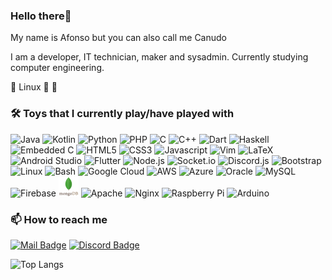 ### Hello there👋

My name is Afonso but you can also call me Canudo

I am a developer, IT technician, maker and sysadmin. Currently studying computer engineering.

💖 Linux 🐧 💜

### :hammer_and_wrench: Toys that I currently play/have played with
  <div>
    <picture>
      <source media="(prefers-color-scheme: dark)" >
      <source media="(prefers-color-scheme: light)" >
      <img src="https://cdn.jsdelivr.net/gh/devicons/devicon/icons/java/java-original.svg" width="32" title="Java" />
    </picture>
    <picture>
      <source media="(prefers-color-scheme: dark)" >
      <source media="(prefers-color-scheme: light)" >
      <img src="https://cdn.jsdelivr.net/gh/devicons/devicon/icons/kotlin/kotlin-original.svg" width="32" title="Kotlin" />
    </picture>
    <picture>
      <source media="(prefers-color-scheme: dark)" >
      <source media="(prefers-color-scheme: light)" >
      <img src="https://cdn.jsdelivr.net/gh/devicons/devicon/icons/python/python-original.svg" width="32" title="Python" />
    </picture>
    <picture>
      <source media="(prefers-color-scheme: dark)" >
      <source media="(prefers-color-scheme: light)" >
      <img src="https://cdn.jsdelivr.net/gh/devicons/devicon/icons/php/php-original.svg" width="32" title="PHP" />
    </picture>
    <picture>
      <source media="(prefers-color-scheme: dark)" >
      <source media="(prefers-color-scheme: light)" >
      <img src="https://cdn.jsdelivr.net/gh/devicons/devicon/icons/c/c-original.svg" width="32" title="C" />
    </picture>
    <picture>
      <source media="(prefers-color-scheme: dark)" >
      <source media="(prefers-color-scheme: light)" >
      <img src="https://cdn.jsdelivr.net/gh/devicons/devicon/icons/cplusplus/cplusplus-original.svg" width="32" title="C++" />
    </picture>
    <picture>
      <source media="(prefers-color-scheme: dark)" >
      <source media="(prefers-color-scheme: light)" >
      <img src="https://cdn.jsdelivr.net/gh/devicons/devicon/icons/dart/dart-original.svg" width="32" title="Dart" />
    </picture>
    <picture>
      <source media="(prefers-color-scheme: dark)" >
      <source media="(prefers-color-scheme: light)" >
      <img src="https://cdn.jsdelivr.net/gh/devicons/devicon/icons/haskell/haskell-original.svg" width="32" title="Haskell" />
    </picture>
    <picture>
      <source media="(prefers-color-scheme: dark)" >
      <source media="(prefers-color-scheme: light)" >
      <img src="https://cdn.jsdelivr.net/gh/devicons/devicon/icons/embeddedc/embeddedc-original.svg" width="32" title="Embedded C" />
    </picture>
    <picture>
      <source media="(prefers-color-scheme: dark)" >
      <source media="(prefers-color-scheme: light)" >
      <img src="https://cdn.jsdelivr.net/gh/devicons/devicon/icons/html5/html5-original.svg" width="32" title="HTML5" />
    </picture>
    <picture>
      <source media="(prefers-color-scheme: dark)" >
      <source media="(prefers-color-scheme: light)" >
      <img src="https://cdn.jsdelivr.net/gh/devicons/devicon/icons/css3/css3-original.svg" width="32" title="CSS3" />
    </picture>
    <picture>
      <source media="(prefers-color-scheme: dark)" >
      <source media="(prefers-color-scheme: light)" >
      <img src="https://cdn.jsdelivr.net/gh/devicons/devicon/icons/javascript/javascript-original.svg" width="32" title="Javascript" />
    </picture>
    <picture>
      <source media="(prefers-color-scheme: dark)" >
      <source media="(prefers-color-scheme: light)" >
      <img src="https://cdn.jsdelivr.net/gh/devicons/devicon/icons/vim/vim-original.svg" width="32" title="Vim" />
    </picture>
    <picture>
      <source media="(prefers-color-scheme: dark)" >
      <source media="(prefers-color-scheme: light)" >
      <img src="https://cdn.jsdelivr.net/gh/devicons/devicon/icons/latex/latex-original.svg" width="32" title="LaTeX" />
    </picture>
    <picture>
      <source media="(prefers-color-scheme: dark)" >
      <source media="(prefers-color-scheme: light)" >
      <img src="https://cdn.jsdelivr.net/gh/devicons/devicon/icons/androidstudio/androidstudio-original.svg" width="32" title="Android Studio" />
    </picture>
    <picture>
      <source media="(prefers-color-scheme: dark)" >
      <source media="(prefers-color-scheme: light)" >
      <img src="https://cdn.jsdelivr.net/gh/devicons/devicon/icons/flutter/flutter-original.svg" width="32" title="Flutter" />
    </picture>
    <picture>
      <source media="(prefers-color-scheme: dark)" >
      <source media="(prefers-color-scheme: light)" >
      <img src="https://cdn.jsdelivr.net/gh/devicons/devicon/icons/nodejs/nodejs-original.svg" width="32" title="Node.js" />
    </picture>
    <picture>
      <source media="(prefers-color-scheme: dark)" >
      <source media="(prefers-color-scheme: light)" >
      <img src="https://cdn.jsdelivr.net/gh/devicons/devicon/icons/socketio/socketio-original.svg" width="32" title="Socket.io" />
    </picture>
    <picture>
      <source media="(prefers-color-scheme: dark)" >
      <source media="(prefers-color-scheme: light)" >
      <img src="https://cdn.jsdelivr.net/gh/devicons/devicon/icons/discordjs/discordjs-original.svg" width="32" title="Discord.js" />
    </picture>
    <picture>
      <source media="(prefers-color-scheme: dark)" >
      <source media="(prefers-color-scheme: light)" >
      <img src="https://cdn.jsdelivr.net/gh/devicons/devicon/icons/bootstrap/bootstrap-original.svg" width="32" title="Bootstrap" />
    </picture>
    <picture>
      <source media="(prefers-color-scheme: dark)" >
      <source media="(prefers-color-scheme: light)" >
      <img src="https://cdn.jsdelivr.net/gh/devicons/devicon/icons/linux/linux-original.svg" width="32" title="Linux" />
    </picture>
    <picture>
      <source media="(prefers-color-scheme: dark)" >
      <source media="(prefers-color-scheme: light)" >
      <img src="https://cdn.jsdelivr.net/gh/devicons/devicon/icons/bash/bash-original.svg" width="32" title="Bash" />
    </picture>
    <picture>
      <source media="(prefers-color-scheme: dark)" >
      <source media="(prefers-color-scheme: light)" >
      <img src="https://cdn.jsdelivr.net/gh/devicons/devicon/icons/googlecloud/googlecloud-original.svg" width="32" title="Google Cloud" />
    </picture>
    <picture>
      <source media="(prefers-color-scheme: dark)" >
      <source media="(prefers-color-scheme: light)" >
      <img src="https://cdn.jsdelivr.net/gh/devicons/devicon/icons/amazonwebservices/amazonwebservices-original.svg" width="32" title="AWS" />
    </picture>
    <picture>
      <source media="(prefers-color-scheme: dark)" >
      <source media="(prefers-color-scheme: light)" >
      <img src="https://cdn.jsdelivr.net/gh/devicons/devicon/icons/azure/azure-original.svg" width="32" title="Azure" />
    </picture>
    <picture>
      <source media="(prefers-color-scheme: dark)" >
      <source media="(prefers-color-scheme: light)" >
      <img src="https://cdn.jsdelivr.net/gh/devicons/devicon/icons/oracle/oracle-original.svg" width="32" title="Oracle" />
    </picture>
    <picture>
      <source media="(prefers-color-scheme: dark)" >
      <source media="(prefers-color-scheme: light)" >
      <img src="https://cdn.jsdelivr.net/gh/devicons/devicon/icons/mysql/mysql-original-wordmark.svg" width="32" title="MySQL" />
    </picture>
    <picture>
      <source media="(prefers-color-scheme: dark)" >
      <source media="(prefers-color-scheme: light)" >
      <img src="https://www.vectorlogo.zone/logos/firebase/firebase-icon.svg" width="32" title="Firebase" />
    </picture>
    <picture>
      <source media="(prefers-color-scheme: dark)" >
      <source media="(prefers-color-scheme: light)" >
      <img src="https://raw.githubusercontent.com/devicons/devicon/master/icons/mongodb/mongodb-original-wordmark.svg" width="32" title="Mongodb" />
    </picture>
    <picture>
      <source media="(prefers-color-scheme: dark)" >
      <source media="(prefers-color-scheme: light)" >
      <img src="https://cdn.jsdelivr.net/gh/devicons/devicon/icons/apache/apache-original-wordmark.svg" width="32" title="Apache" />
    </picture>
    <picture>
      <source media="(prefers-color-scheme: dark)" >
      <source media="(prefers-color-scheme: light)" >
      <img src="https://cdn.jsdelivr.net/gh/devicons/devicon/icons/nginx/nginx-original.svg" width="32" title="Nginx" />
    </picture>
    <picture>
      <source media="(prefers-color-scheme: dark)" >
      <source media="(prefers-color-scheme: light)" >
      <img src="https://cdn.jsdelivr.net/gh/devicons/devicon/icons/raspberrypi/raspberrypi-original.svg" width="32" title="Raspberry Pi" />
    </picture>
    <picture>
      <source media="(prefers-color-scheme: dark)" >
      <source media="(prefers-color-scheme: light)" >
      <img src="https://cdn.jsdelivr.net/gh/devicons/devicon/icons/arduino/arduino-original.svg" width="32" title="Arduino" />
    </picture>
  </div>

### :mailbox: How to reach me<br>
  [![Mail Badge](https://img.shields.io/badge/-contato@canudo.dev-blueviolet?style=flat-square&logo=microsoft-outlook)](mailto:contato@canudo.dev)
  [![Discord Badge](https://img.shields.io/badge/-%40cndo-blueviolet?style=flat-square&logo=Discord&logoColor=white)](https://discordapp.com/users/252602251049172993)
  
  ![Top Langs](https://github-readme-stats-git-masterrstaa-rickstaa.vercel.app/api/top-langs/?username=knudo&layout=compact&bg_color=64f&border_color=30A3DC&title_color=FfF388&text_color=FF8)
